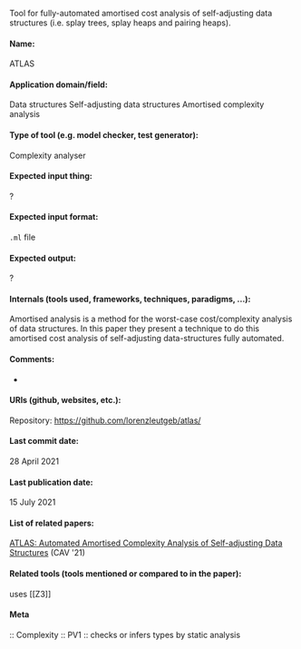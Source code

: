 Tool for fully-automated amortised cost analysis of self-adjusting data structures (i.e. splay trees, splay heaps and pairing heaps).

#### Name:
ATLAS

#### Application domain/field:
Data structures
Self-adjusting data structures
Amortised complexity analysis

#### Type of tool (e.g. model checker, test generator):
Complexity analyser

#### Expected input thing:
?

#### Expected input format:
`.ml` file

#### Expected output:
?

#### Internals (tools used, frameworks, techniques, paradigms, ...):
Amortised analysis is a method for the worst-case cost/complexity analysis of data structures. In this paper they present a technique to do this amortised cost analysis of self-adjusting data-structures fully automated.

#### Comments:
-

#### URIs (github, websites, etc.):
Repository: https://github.com/lorenzleutgeb/atlas/

#### Last commit date:
28 April 2021

#### Last publication date:
15 July 2021

#### List of related papers:
[ATLAS: Automated Amortised Complexity Analysis of Self-adjusting Data Structures](https://doi.org/10.1007/978-3-030-81688-9_5) (CAV '21)

#### Related tools (tools mentioned or compared to in the paper):
uses [[Z3]]

#### Meta
:: Complexity
:: PV1 :: checks or infers types by static analysis